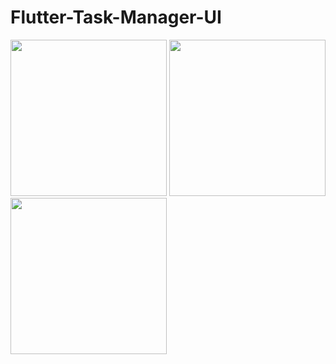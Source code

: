 # Flutter-Task-Manager-UI
<img src="https://user-images.githubusercontent.com/43846785/184098341-8bb2f55e-ccd0-4426-864e-f6c2647cca50.png" width="250">
<img src="https://user-images.githubusercontent.com/43846785/184098374-4ac75693-ccee-43b3-8dbc-5978e9475202.png" width="250">
<img src="https://user-images.githubusercontent.com/43846785/184098390-e3a71ed2-47c1-4bc0-879f-58e6edc3e276.png" width="250">

